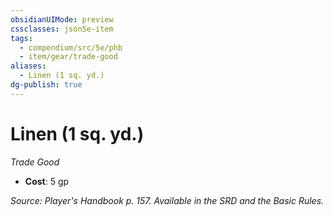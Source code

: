 ```yaml
---
obsidianUIMode: preview
cssclasses: json5e-item
tags:
  - compendium/src/5e/phb
  - item/gear/trade-good
aliases:
  - Linen (1 sq. yd.)
dg-publish: true
---
```

# Linen (1 sq. yd.)
*Trade Good*  

- **Cost**: 5 gp

*Source: Player's Handbook p. 157. Available in the SRD and the Basic Rules.*